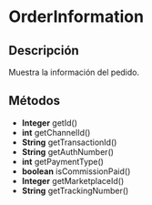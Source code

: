 # OrderInformation

## Descripción

Muestra la información del pedido.

## Métodos

- **Integer** getId()
- **int** getChannelId()
- **String** getTransactionId()
- **String** getAuthNumber()
- **int** getPaymentType()
- **boolean** isCommissionPaid()
- **Integer** getMarketplaceId()
- **String** getTrackingNumber()
